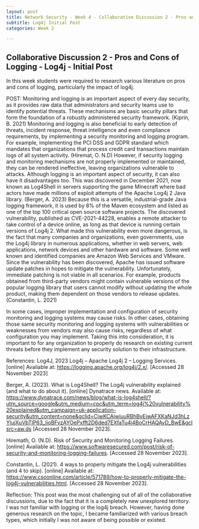 ```yaml
---
layout: post
title: Network Security - Week 4 - Collaborative Discussion 2 - Pros and Cons of Logging - Log4j 
subtitle: Log4j Initial Post
categories: Week 2

---
```


## Collaborative Discussion 2 - Pros and Cons of Logging - Log4j - Initial Post
In this week students were required to research various literature on pros and cons of logging, particularly the impact of log4j.

POST:
Monitoring and logging is an important aspect of every day security, as it provides raw data that administrators and security teams use to identify potential threats. These mechanisms are basic security pillars that form the foundation of a robustly administered security framework. (Kiprin, B. 2021) Monitoring and logging is also beneficial to early detection of threats, incident response, threat intelligence and even compliance requirements, by implementing a security monitoring and logging program. For example, implementing the PCI DSS and GDPR standard which mandates that organizations that process credit card transactions maintain logs of all system activity. (Hiremat, O. N.D) However, if security logging and monitoring mechanisms are not properly implemented or maintained, they can be rendered ineffective, leaving organizations vulnerable to attacks. 
Although logging is an important aspect of security, it can also have it disadvantages too. This was discovered in December 2021, now known as Log4Shell in servers supporting the game Minecraft where bad actors have made millions of exploit attempts of the Apache Log4j 2 Java library. (Berger, A. 2023) Because this is a versatile, industrial-grade Java logging framework, it is used by 8% of the Maven ecosystem and listed as one of the top 100 critical open source software projects. 
The discovered vulnerability, published as CVE-2021-44228, enables a remote attacker to take control of a device online, as long as that device is running certain versions of Log4j 2. What made this vulnerability even more dangerous, is the fact that many companies and organizations, even governments, use the Log4j library in numerous applications, whether in web servers, web applications, network devices and other hardware and software. Some well known and identified companies are Amazon Web Services and VMware. 
Since the vulnerability has been discovered, Apache has issued software update patches in hopes to mitigate the vulnerability. Unfortunately, immediate patching is not viable in all scenarios. For example, products obtained from third-party vendors might contain vulnerable versions of the popular logging library that users cannot modify without updating the whole product, making them dependent on those vendors to release updates. (Constantin, L. 2021)

In some cases, improper implementation and configuration of security monitoring and logging systems may cause risks. In other cases, obtaining those same security monitoring and logging systems with vulnerabilities or weaknesses from vendors may also cause risks, regardless of what configuration you may implement. Taking this into consideration, it is important to for any organization to properly do research on existing current threats before they implement any security solution to their infrastructure. 


References:
Log4J, 2023 Log4j – Apache Log4j 2 – Logging Services. [online] Available at: https://logging.apache.org/log4j/2.x/. [Accessed 28 November 2023]

Berger, A. (2023). What is Log4Shell? The Log4j vulnerability explained (and what to do about it). [online] Dynatrace news. Available at: https://www.dynatrace.com/news/blog/what-is-log4shell/?utm_source=google&utm_medium=cpc&utm_term=log4j%20vulnerability%20explained&utm_campaign=uk-application-security&utm_content=none&gclid=CjwKCAjwiuuRBhBvEiwAFXKaNJd3hLzYlujXuVbTIP63_IioBFvzAYOePxfft2D6ded7EXfaTu4j4BoCrHAQAvD_BwE&gclsrc=aw.ds [Accessed 28 November 2023].

Hiremath, O. (N.D). Risk of Security and Monitoring Logging Failures. [online] Available at: https://www.softwaresecured.com/post/risk-of-security-and-monitoring-logging-failures. [Accessed 28 November 2023]. 

Constantin, L. (2021). 4 ways to properly mitigate the Log4j vulnerabilities (and 4 to skip). [online] Available at: https://www.csoonline.com/article/571789/how-to-properly-mitigate-the-log4j-vulnerabilities.html. [Accessed 28 November 2023].



Reflection:
This post was the most challenging out of all of the collaborative discussions, due to the fact that it is a completely new unexplored territory. I was not familiar with logging or the log4j breach. However, having done generous research on the topic, I became familiarized with various breach types, which initially I was not aware of being possible or existed.

